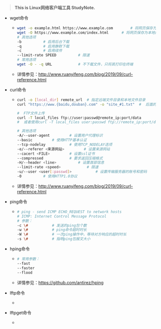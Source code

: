 >**This is Linux网络客户端工具 StudyNote.**

*   wget命令

    *   ```bash
        wget -o example.html https://www.example.com 		# 将网页保存为本地网页文件
        wget -O https://www.example.com/index.html		# 将网页保存为本地网页文件，并将 URL 的最后部分当作文件名
        # 其他选项
		-b			# 启用后台下载
        -q			# 启用静默下载
        -c			# 启用续传
        --limit-rate SPEED			# 限速
        # 常用选项
        wget -O - -q URL			# 不下载文件，只将其打印在终端
        ```
    
    *   详情参见：http://www.ruanyifeng.com/blog/2019/09/curl-reference.html
    
*   curl命令

    *   ```bash
        curl -o [local_dir] remote_url  # 指定远端文件目录和本地文件目录
        curl "https://www.{baidu,douban}.com" -o "site_#1.txt"  #  后面的#1代表前面的参数
        
        #  FTP文件上传
        curl -T local_files ftp://user:passwd@remote_ip:port/data
        #  或者使用curl -T local_files user:passwd ftp://remote_ip:port/data
        
        # 其他选项
        -A/--user-agent			# 设置用户代理标识
        --basic			# 使用HTTP基本认证
        --tcp-nodelay			# 使用TCP_NODELAY选项
        -e/--referer <来源网站>			# 设置来源网站
        --cacert <FILE>			# 设置ssl证书
        --compressed			# 要求返回压缩格式
        -H/--header <line>			# 设置首部信息
        --limit-rate <speed>			# 限速
        -u/--user <user[:passwd]>			# 设置传输服务器的账号和密码
        -0			# 使用HTTP1.0协议
        ```
        
    *   详情参见：http://www.ruanyifeng.com/blog/2019/09/curl-reference.html

* ping命令

  * ```bash
    # ping - send ICMP ECHO_REQUEST to network hosts
    # ICMP: Internet Control Message Protocol
    # 参数：
    -c \# 			# 发送的ping包个数
    -w \#			# ping命令超时时长
    -W \# 			# 一次ping操作中，等待对方响应的超时时长
    -s \# 			# 指明ping包报文大小
    ```

* hping命令

  * ```bash
    # 常用参数：
    --fast
    --faster
    --flood
    ```

  * 详情参见：https://github.com/antirez/hping

* lftp命令

  * 

* lftpget命令

  * 

